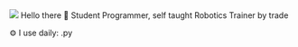 <img src="https://capsule-render.vercel.app/api?type=waving&height=300&color=gradient&text=Hello%20There&section=header&reversal=true&textBg=false" />
Hello there 👋
Student Programmer, self taught
Robotics Trainer by trade

⚙️ I use daily: .py
